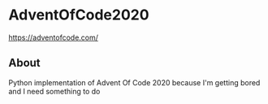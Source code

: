 # AdventOfCode2020

https://adventofcode.com/

## About

Python implementation of Advent Of Code 2020 because I'm getting bored and I need something to do
